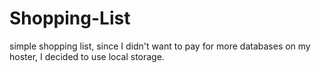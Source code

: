 # Shopping-List
simple shopping list, since I didn't want to pay for more databases on my hoster, I decided to use local storage.



